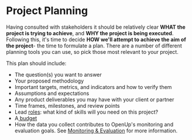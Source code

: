 # Project Planning

Having consulted with stakeholders it should be relatively clear **WHAT the project is trying to achieve**, and **WHY the project is being executed**. Following this, it's time to decide **HOW we'll attempt to achieve the aim of the project**- the time to formulate a plan. There are a number of different planning tools you can use, so pick those most relevant to your project.

This plan should include:

* The question\(s\) you want to answer
* Your proposed methodology 
* Important targets, metrics, and indicators and how to verify them
* Assumptions and expectations
* Any product deliverables you may have with your client or partner
* Time frames, milestones, and review points
* Lead [roles](common-roles.md): what kind of skills will you need on this project?
* A[ budget](../../how-we-work/budgets-and-finance/)
* How the data you collect contributes to OpenUp's monitoring and evaluation goals. See [Monitoring & Evaluation](../../how-we-work/monitoring-and-evaluation-within-projects.md) for more information.

